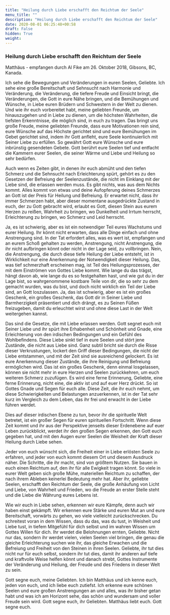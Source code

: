 ```yaml
---
title: "Heilung durch Liebe erschafft den Reichtum der Seele"
menu_title: ""
description: "Heilung durch Liebe erschafft den Reichtum der Seele"
date: 2020-08-01 06:25:48+00:58
draft: False
hidden: True
weight:
---
```

### Heilung durch Liebe erschafft den Reichtum der Seele

Matthäus - empfangen durch Al Fike am 26. Oktober 2018, Gibsons, BC, Kanada.

Ich sehe die Bewegungen und Veränderungen in euren Seelen, Geliebte. Ich sehe eine große Bereitschaft und Sehnsucht nach Harmonie und Veränderung, die Veränderung, die tiefere Freude und Einsicht bringt, die Veränderungen, die Gott in eure Nähe bringen, und die Bemühungen und Wünsche, in Liebe euren Brüdern und Schwestern in der Welt zu dienen. Und wie ihr euch vorbereitet habt, meine geliebten Freunde, um hinauszugehen und in Liebe zu dienen, um die höchsten Wahrheiten, die tiefsten Erkenntnisse, die möglich sind, in euch zu tragen. Das bringt uns große Freude, meine geliebten Freunde, dass eure Motivationen rein sind, eure Wünsche auf das Höchste gerichtet sind und eure Bemühungen im Gebet gerichtet sind, indem ihr Gott anfleht, eure Seele kontinuierlich mit Seiner Liebe zu erfüllen. So gewährt Gott eure Wünsche und eure inbrünstig gesendeten Gebete. Gott berührt eure Seelen tief und entfacht die Kammern eurer Seelen, die seiner Wärme und Liebe und Heilung so sehr bedürfen.

Auch wenn es Zeiten gibt, in denen ihr euch abmüht und den tiefen Schmerz und die Sehnsucht nach Erleichterung spürt, gehört es zu den Gesetzen der Befreiung der Seelenzustände, die nicht im Einklang mit der Liebe sind, die erlassen werden muss. Es gibt nichts, was aus dem Nichts kommt. Alles kommt von etwas und deine Aufopferung deines Schmerzes an Gott ist der Preis für Heilung und Befreiung. Er erwartet nicht, dass ihr immer Schmerzen habt, aber dieser momentane ausgedrückte Zustand in euch, der zu Gott gebracht wird, erlaubt es Gott, diesen Stein aus eurem Herzen zu reißen, Wahrheit zu bringen, wo Dunkelheit und Irrtum herrscht, Erleichterung zu bringen, wo Schmerz und Leid herrscht.

Ja, es ist schwierig, aber es ist ein notwendiger Teil eures Wachstums und eurer Heilung. Ihr könnt nicht erwarten, dass alle Dinge einfach und ohne Anstrengung sind. In der Tat erfordert alles, was es wert ist, empfangen und an eurem Schoß gehalten zu werden, Anstrengung, nicht Anstrengung, die ihr nicht aufbringen könnt oder nicht in der Lage seid, zu vollbringen. Nein, die Anstrengung, die durch diese tiefe Heilung der Liebe entsteht, ist in Wirklichkeit nur eine Anerkennung der Notwendigkeit dieser Heilung. Das, was tief schmerzhaft erscheinen mag, ist Teil des Heilungsprozesses, der mit dem Einströmen von Gottes Liebe kommt. Wie lange du das trägst, hängt davon ab, wie lange du es so festgehalten hast, und wie gut du in der Lage bist, so wahrgenommene kostbare Teile von dir, die so sehr zu dem gemacht wurden, was du bist, und doch nicht wirklich ein Teil der Liebe sind, an Gott loszulassen. Ja, das ist schwierig, aber es ist ein großes Geschenk, ein großes Geschenk, das Gott dir in Seiner Liebe und Barmherzigkeit präsentiert und dich drängt, es zu Seinen Füßen freizugeben, damit du erleuchtet wirst und ohne diese Last in der Welt weitergehen kannst.

Das sind die Gesetze, die mit Liebe erlassen werden. Gott segnet euch mit Seiner Liebe und ihr spürt ihre Erhabenheit und Schönheit und Gnade, eine Erleichterung von den irdischen Bedingungen und ein Gefühl des Wohlbefindens. Diese Liebe sinkt tief in eure Seelen und stört jene Zustände, die nicht aus Liebe sind. Ganz subtil bricht sie durch die Risse dieser Verkrustungen, lockert den Griff dieser Bedingungen, die nicht der Liebe entstammen, und mit der Zeit sind sie ausreichend gelockert. Es ist eure Anerkennung dieser Zustände, die ihre Reinigung und Befreiung ermöglichen wird. Das ist ein großes Geschenk, denn einmal losgelassen, können sie nicht mehr in eure Herzen und Seelen zurückkehren, um euch weiteren Schmerz zuzufügen. Es wird eine ferne Erinnerung, Geliebte, eine ferne Erinnerung, nicht eine, die aktiv ist und auf euer Herz drückt. So ist Gottes Gnade und Segen für euch alle. Diese Zeit, die ihr euch nehmt, um diese Schwierigkeiten und Belastungen anzuerkennen, ist in der Tat sehr kurz im Vergleich zu dem Leben, das ihr frei und erwacht in der Liebe führen werdet.

Dies auf dieser irdischen Ebene zu tun, bevor ihr die spirituelle Welt betretet, ist ein großer Segen für euren spirituellen Fortschritt. Wenn diese Zeit kommt und ihr aus der Perspektive jenseits dieser Erdenebene auf euer Leben zurückblickt, werdet ihr den großen Segen erkennen, den Gott euch gegeben hat, und mit den Augen eurer Seelen die Weisheit der Kraft dieser Heilung durch Liebe sehen.

Jeder von euch wünscht sich, die Freiheit einer in Liebe erlösten Seele zu erfahren, und jeder von euch kommt diesem Ort und diesem Ausdruck näher. Die Schritte, die ihr macht, sind von größtem Nutzen. Sie bauen in euch einen Reichtum auf, den ihr für alle Ewigkeit tragen könnt. So viele in eurer Welt geben sich große Mühe, materiellen Reichtum zu schaffen, der nach ihrem Ableben keinerlei Bedeutung mehr hat. Aber ihr, geliebte Seelen, erschafft den Reichtum der Seele, die große Anhäufung von Licht und Liebe, von Wahrheit und Frieden, wo die Freude an erster Stelle steht und die Liebe die Währung eures Lebens ist.

Wie wir euch in Liebe sehen, erkennen wir eure Kämpfe, denn auch wir haben einst gekämpft. Wir erkennen eure Stärke und euren Mut an und eure Bereitschaft, vorwärts zu gehen, wo viele vielleicht zurückschrecken. Du schreitest voran in dem Wissen, dass du das, was du tust, in Weisheit und Liebe tust, in tiefem Mitgefühl für dich selbst und im wahren Wissen um Gottes Willen für dich. Ihr werdet die Belohnungen ernten, Geliebte. Nicht nur das, sondern ihr werdet vielen, vielen Seelen viel bringen, die genau die gleiche Erleichterung suchen wie ihr, das gleiche Erwachen und die Befreiung und Freiheit von den Steinen in ihren Seelen. Geliebte, ihr tut dies nicht nur für euch selbst, sondern ihr tut dies, damit ihr anderen auf tiefe und kraftvolle Weise helfen könnt und danach strebt, Gottes Instrumente der Veränderung und Heilung, der Freude und des Friedens in dieser Welt zu sein.

Gott segne euch, meine Geliebten. Ich bin Matthäus und ich kenne euch, jeden von euch, und ich liebe euch zutiefst. Ich erkenne eure schönen Seelen und eure großen Anstrengungen an und alles, was ihr bisher getan habt und was ich am Horizont sehe, das schön und wundersam und voller Freude sein wird. Gott segne euch, ihr Geliebten. Matthäus liebt euch. Gott segne euch.
